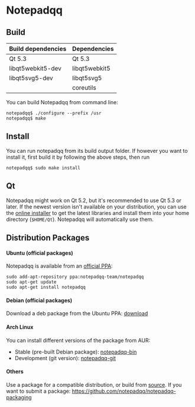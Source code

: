 Notepadqq
=========

Build
-----

| Build dependencies | Dependencies  |
|--------------------|---------------|
| Qt 5.3             | Qt 5.3        |
| libqt5webkit5-dev  | libqt5webkit5 |
| libqt5svg5-dev     | libqt5svg5    |
|                    | coreutils     |

You can build Notepadqq from command line:

    notepadqq$ ./configure --prefix /usr
    notepadqq$ make
    
Install
-------
You can run notepadqq from its build output folder. If however you want to install it, first build it
by following the above steps, then run

    notepadqq$ sudo make install

Qt
--
Notepadqq might work on Qt 5.2, but it's recommended to use Qt 5.3 or later. If the newest version isn't available on your distribution, you can use the [online installer](http://www.qt.io/download-open-source) to get the latest libraries and install them into your home directory (`$HOME/Qt`). Notepadqq will automatically use them.

Distribution Packages
---------------------

#### Ubuntu (official packages)
Notepadqq is available from an [official PPA](https://launchpad.net/~notepadqq-team/+archive/ubuntu/notepadqq):

    sudo add-apt-repository ppa:notepadqq-team/notepadqq
    sudo apt-get update
    sudo apt-get install notepadqq

#### Debian (official packages)
Download a deb package from the Ubuntu PPA: [download](https://launchpad.net/~notepadqq-team/+archive/ubuntu/notepadqq/+packages)

#### Arch Linux
You can install different versions of the package from AUR:

 * Stable (pre-built Debian package): [notepadqq-bin](https://aur.archlinux.org/packages/notepadqq-bin/)
 * Development (git version): [notepadqq-git](https://aur.archlinux.org/packages/notepadqq-git/)

#### Others
Use a package for a compatible distribution, or build from [source](https://github.com/notepadqq/notepadqq.git).
If you want to submit a package: https://github.com/notepadqq/notepadqq-packaging
